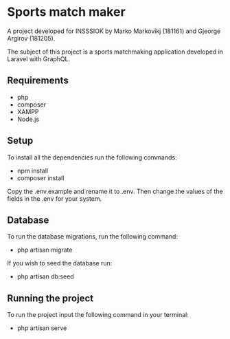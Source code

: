 # Sports match maker

A project developed for INSSSIOK by Marko Markovikj (181161) and Gjeorge Argirov (181205).

The subject of this project is a sports matchmaking application developed in Laravel with GraphQL.

## Requirements
- php
- composer
- XAMPP
- Node.js

## Setup
To install all the dependencies run the following commands:
- npm install
- composer install

Copy the .env.example and rename it to .env. Then change the values of the fields in the .env for your system.

## Database
To run the database migrations, run the following command:
- php artisan migrate

If you wish to seed the database run:
- php artisan db:seed

## Running the project
To run the project input the following command in your terminal:
- php artisan serve
